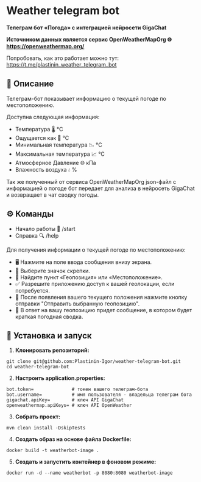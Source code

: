 # Weather telegram bot

<b>Телеграм бот «Погода» с интеграцией нейросети GigaChat

Источником данных является сервис OpenWeatherMapOrg 🌐 https://openweathermap.org/</b>

Попробовать, как это работает можно тут: https://t.me/plastinin_weather_telegram_bot

## 📖 Описание

Телеграм-бот показывает информацию о текущей погоде по местоположению. 

Доступна следующая информация:

- Температура 🌡️ °C
- Ощущается как 🤔 °C
- Минимальная температура 📉 °C
- Максимальная температура 📈️ °C
- Атмосферное Давление 🌐 кПа
- Влажность воздуха 💧 %

Так же полученный от сервиса OpenWeatherMapOrg json-файл с информацией о погоде бот передает для анализа в нейросеть 
GigaChat и возвращает в чат сводку погоды.

## ⚙️ Команды

- Начало работы 🚀 /start
- Справка 🔍 /help

Для получения информации о текущей погоде по местоположению:

- 🖥️ Нажмите на поле ввода сообщения внизу экрана.
- 📎 Выберите значок скрепки.
- 📍 Найдите пункт «Геопозиция» или «Местоположение».
- ✅ Разрешите приложению доступ к вашей геолокации, если потребуется.
- 🚀 После появления вашего текущего положения нажмите кнопку отправки "Отправить выбранную геопозицию".
- 📝 В ответ на вашу геопозицию придет сообщение, в котором будет краткая погодная сводка.

## 🚀 Установка и запуск
1. <b>Клонировать репозиторий:</b>
```
git clone git@github.com:Plastinin-Igor/weather-telegram-bot.git
cd weather-telegram-bot 
```
2. <b>Настроить application.properties:</b>
```
bot.token=              # токен вашего телеграм-бота
bot.username=           # имя пользователя - владельца телеграм бота
gigachat.apiKey=        # ключ API GigaChat
openweathermap.apiKeys= # ключ API OpenWeather 
```
3. <b>Собрать проект:</b>
```
mvn clean install -DskipTests
```
4. <b>Создать образ на основе файла Dockerfile:</b>
```
docker build -t weatherbot-image .
```
5. <b>Создать и запустить контейнер в фоновом режиме:</b>
```
docker run -d --name weatherbot -p 8080:8080 weatherbot-image
```